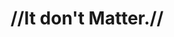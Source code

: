 ---
pid: ls63
title: "//It don't Matter.//"
location_transcription: unsure... somewhere everyone sees.
coordinates: "[-75.170570622419, 39.957879041913]"
zipcode: 
gen_neighborhood: 
neighborhood: 
outside_phl: 
age: 
age_range: 
instagram: 
image_file_name: ls_63.jpg
proposal_transcription: Something that unites all cultures... we're all human at the
  end of the day...
topic: Globalism,Unity
topic_summary: 0, 0, 0
type: Conceptual,Other No Form
keywords_other: 
credit: 
image_labels: 
twitter: 
facebook: 
permalink: "/monuments/ls63/"
layout: item-page
---